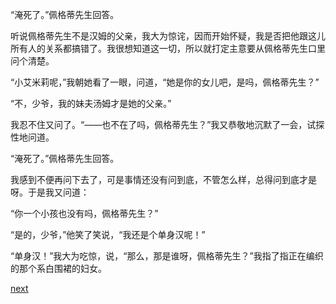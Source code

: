 
“淹死了。”佩格蒂先生回答。

听说佩格蒂先生不是汉姆的父亲，我大为惊诧，因而开始怀疑，我是否把他跟这儿所有人的关系都搞错了。我很想知道这一切，所以就打定主意要从佩格蒂先生口里问个清楚。

“小艾米莉呢，”我朝她看了一眼，问道，“她是你的女儿吧，是吗，佩格蒂先生？”

“不，少爷，我的妹夫汤姆才是她的父亲。”

我忍不住又问了。“——也不在了吗，佩格蒂先生？”我又恭敬地沉默了一会，试探性地问道。

“淹死了。”佩格蒂先生回答。

我感到不便再问下去了，可是事情还没有问到底，不管怎么样，总得问到底才是呀。于是我又问道：

“你一个小孩也没有吗，佩格蒂先生？”

“是的，少爷，”他笑了笑说，“我还是个单身汉呢！”

“单身汉！”我大为吃惊，说，“那么，那是谁呀，佩格蒂先生？”我指了指正在编织的那个系白围裙的妇女。

[next](page41)